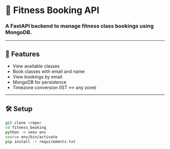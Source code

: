 # 🧪 Fitness Booking API

### A FastAPI backend to manage fitness class bookings using MongoDB.

---

## 🚀 Features
- View available classes
- Book classes with email and name
- View bookings by email
- MongoDB for persistence
- Timezone conversion (IST ↔ any zone)

---

## 🛠️ Setup

```bash
git clone <repo>
cd fitness_booking
python -m venv env
source env/bin/activate
pip install -r requirements.txt
